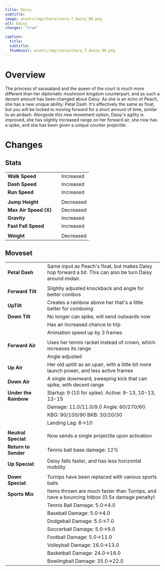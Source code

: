 ```yaml
---
title: Daisy
subtitle: 
image: assets/img/chara/chara_7_daisy_00.png
alt: Daisy
changes: "true"

caption:
  title:
  subtitle: 
  thumbnail: assets/img/chara/chara_7_daisy_00.png
---
```


# Overview 

The princess of sarasaland and the queen of the court is much more different than her diplomatic mushroom kingdom counterpart, and as such a decent amount has been changed about Daisy. As she is an echo of Peach, she has a new unique ability: Petal Dash. It's effectively the same as float, but you will be locked to moving forward for a short amount of time, similar to an airdash. Alongside this new movement option, Daisy's agility is improved, she has slightly increased range on her forward air, she now has a spike, and she has been given a unique counter projectile.

# Changes

## Stats

| |  |  |
| :----------- | :-----: | ----------- |
| **Walk Speed** | | Increased  |
| **Dash Speed** | | Increased  |
| **Run Speed** | | Increased  |
|  | |  |
| **Jump Height** | | Decreased  |
| **Max Air Speed (X)** | | Decreased  |
| **Gravity** | | Increased  |
| **Fast Fall Speed** | | Increased  |
|  | |  |
| **Weight** | | Decreased  |


## Moveset

| |  |  |
| :----------- | :-----: | ----------- |
| **Petal Dash** | | Same input as Peach's float, but makes Daisy hop forward a bit. This can also be turn Daisy around midair. |
|  |  |  |
| **Forward Tilt** | | Slightly adjusted knockback and angle for better combos |
| **UpTilt** | | Creates a rainbow above her that's a little better for comboing |
| **Down Tilt** | | No longer can spike, will send outwards now |
| | | Has an increased chance to trip |
| | | Animation speed up by 3 frames |
|  |  |  |
| **Forward Air** | | Uses her tennis racket instead of crown, which increases its range |
|  |  | Angle adjusted  |
| **Up Air** | | Her old uptilt as an upair, with a little bit more launch power, and less active frames |
| **Down Air** | | A single downward, sweeping kick that can spike, with decent range |
| **Under the Rainbow** | | Startup: 9 (10 for spike). Active: 9-13, 10-13, 13-15 |
| | | Damage: 11.0/11.0/9.0 Angle: 60/270/60 |
| | | KBG: 90/100/90 BKB: 30/20/30 |
| | | Landing Lag: 8->10 |
| | | |
| **Neutral Special:** | | Now sends a single projectile upon activation |
| **Return to Sender** | | Tennis ball base damage: 12% |
| **Up Special:** | | Daisy falls faster, and has less horizontal mobility |
| | | |
| **Down Special:** | | Turnips have been replaced with various sports balls |
| **Sports Mix** | | Items thrown are much faster than Turnips, and have a bouncing hitbox (0.5x damage penalty) |
| | | Tennis Ball Damage: 5.0->4.0 |
| | | Baseball Damage: 5.0->4.0 |
| | | Dodgeball Damage: 5.0->7.0 |
| | | Soccerball Damage: 5.0->9.0 |
| | | Football Damage: 5.0->11.0 |
| | | Volleyball Damage: 16.0->13.0 |
| | | Basketball Damage: 24.0->16.0 |
| | | Bowlingball Damage: 35.0->22.0 |
